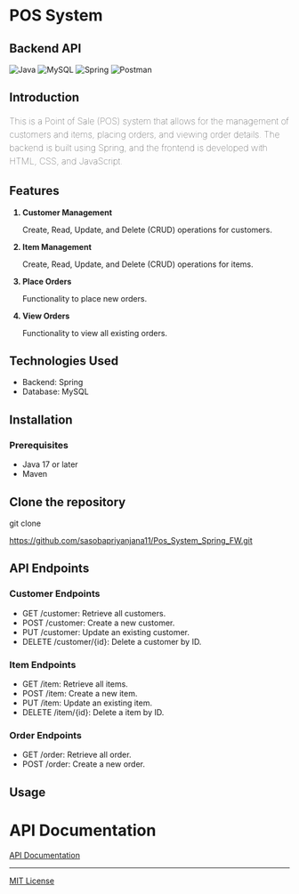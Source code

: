 <h1>POS System</h1>

<h2>Backend API</h2>

![Java](https://img.shields.io/badge/java-%23ED8B00.svg?style=for-the-badge&logo=java&logoColor=white)
![MySQL](https://img.shields.io/badge/mysql-%2300f.svg?style=for-the-badge&logo=mysql&logoColor=white)
![Spring](https://img.shields.io/badge/Spring-6DB33F?style=for-the-badge&logo=spring&logoColor=white)
![Postman](https://img.shields.io/badge/Postman-FF6C37?style=for-the-badge&logo=postman&logoColor=white)

[comment]: <> (<h2>Frontend</h2>)

[comment]: <> (![HTML5]&#40;https://img.shields.io/badge/html5-%23E34F26.svg?style=for-the-badge&logo=html5&logoColor=white&#41;)

[comment]: <> (![CSS3]&#40;https://img.shields.io/badge/css3-%231572B6.svg?style=for-the-badge&logo=css3&logoColor=white&#41;)

[comment]: <> (![JavaScript]&#40;https://img.shields.io/badge/javascript-%23323330.svg?style=for-the-badge&logo=javascript&logoColor=%23F7DF1E&#41;)
<h2>Introduction</h2>
<p style="font-size: 16px; font-weight: 100; line-height: 1.5">This is a Point of Sale (POS) system that allows for the
management of customers and items, placing orders, and viewing order details. The backend is built
using Spring, and the frontend is developed with HTML, CSS, and JavaScript.</p>

<h2>Features</h2>
<ol>
    <li style="font-weight: bold; margin-bottom: 10px">
        Customer Management 
            <p style="font-weight: lighter">Create, Read, Update, and Delete (CRUD) operations for customers.</p>
    </li>
    <li style="font-weight: bold; margin-bottom: 10px">
        Item Management
            <p style="font-weight: lighter">Create, Read, Update, and Delete (CRUD) operations for items.</p>
    </li>
    <li style="font-weight: bold; margin-bottom: 10px">
        Place Orders
            <p style="font-weight: lighter">Functionality to place new orders.</p>
    </li>
    <li style="font-weight: bold; margin-bottom: 10px">
        View Orders
            <p style="font-weight: lighter">Functionality to view all existing orders.</p>
    </li>
</ol>

<h2>Technologies Used</h2>
<ul>
    <li>Backend: Spring</li>
     <li>Database: MySQL</li>

[comment]: <> (    <li>Frontend: HTML, CSS, JavaScript</li>)
    
</ul>

<h2>Installation</h2>
<h3>Prerequisites</h3>
<ul>
    <li>Java 17 or later</li>
    <li>Maven</li>

[comment]: <> (<li>Node.js &#40;for frontend dependencies, if applicable&#41;</li>)
</ul>

<h2>Clone the repository</h2>
<p>git clone</p><a href="https://github.com/sasobapriyanjana11/Pos_System_Spring_FW.git">https://github.com/sasobapriyanjana11/Pos_System_Spring_FW.git</a>

<h2>API Endpoints</h2>
<h3>Customer Endpoints</h3>
<ul>
    <li>GET /customer: Retrieve all customers.</li>
    <li>POST /customer: Create a new customer.</li>
    <li>PUT /customer: Update an existing customer.</li>
    <li>DELETE /customer/{id}: Delete a customer by ID.</li>
</ul>

<h3>Item Endpoints</h3>
<ul>
    <li>GET /item: Retrieve all items.</li>
    <li>POST /item: Create a new item.</li>
    <li>PUT /item: Update an existing item.</li>
    <li>DELETE /item/{id}: Delete a item by ID.</li>
</ul>

<h3>Order Endpoints</h3>
<ul>
    <li>GET /order: Retrieve all order.</li>
    <li>POST /order: Create a new order.</li>
</ul>

<h2>Usage</h2>

[comment]: <> (<ol style="font-weight: bold">)

[comment]: <> (    <li>Customer Management:)

[comment]: <> (        <ul style="font-weight: lighter">)

[comment]: <> (            <li>Navigate to the customer section on the frontend.</li>)

[comment]: <> (            <li>Use the form to add a new customer or manage existing customers.</li>)

[comment]: <> (        </ul>)

[comment]: <> (    </li>)

[comment]: <> (    <li>Item Management:)

[comment]: <> (        <ul style="font-weight: lighter">)

[comment]: <> (            <li>Navigate to the item section on the frontend.</li>)

[comment]: <> (            <li>Use the form to add a new item or manage existing items.</li>)

[comment]: <> (        </ul>)

[comment]: <> (    </li>)

[comment]: <> (    <li>Place Orders:)

[comment]: <> (        <ul style="font-weight: lighter">)

[comment]: <> (            <li>Navigate to the order section on the frontend.</li>)

[comment]: <> (            <li>Select customers and items to place a new order.</li>)

[comment]: <> (        </ul>)

[comment]: <> (    </li>)

[comment]: <> (    <li>View Orders:)

[comment]: <> (        <ul style="font-weight: lighter">)

[comment]: <> (            <li>Navigate to the view orders section on the frontend.</li>)

[comment]: <> (            <li>View all existing orders with details.</li>)

[comment]: <> (        </ul>)

[comment]: <> (    </li>)

[comment]: <> (</ol>)

<h1>API Documentation</h1>

<a href="https://documenter.getpostman.com/view/35386302/2sAXxS8rFZ">API Documentation</a>

<hr/>

<a href="https://github.com/sasobapriyanjana11/Pos_System_Spring_FW?tab=MIT-1-ov-file">MIT License</a>